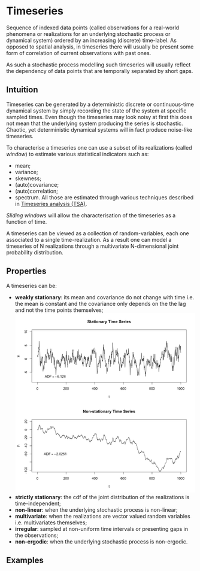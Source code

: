 # Timeseries
Sequence of indexed data points (called observations for a real-world phenomena or realizations for an underlying stochastic process or dynamical system) ordered by an increasing (discrete) time-label. As opposed to spatial analysis, in timeseries there will usually be present some form of correlation of current observations with past ones. 

As such a stochastic process modelling such timeseries will usually reflect the dependency of data points that are temporally separated by short gaps.

## Intuition
Timeseries can be generated by a deterministic discrete or continuous-time dynamical system by simply recording the state of the system at specific sampled times. Even though the timeseries may look noisy at first this does not mean that the underlying system producing the series is stochastic. Chaotic, yet deterministic dynamical systems will in fact produce noise-like timeseries. 

To characterise a timeseries one can use a subset of its realizations (called _window_) to estimate various statistical indicators such as:
- mean;
- variance;
- skewness;
- (auto)covariance;
- (auto)correlation;
- spectrum.
All those are estimated through various techniques described in [Timeseries analysis (TSA)](./TimeseriesAnalysis.md).

_Sliding windows_ will allow the characterisation of the timeseries as a function of time.

A timeseries can be viewed as a collection of random-variables, each one associated to a single time-realization. As a result one can model a timeseries of N realizations through a multivariate N-dimensional joint probability distribution.

## Properties
A timeseries can be:
- __weakly stationary__: its mean and covariance do not change with time i.e. the mean is constant and the covariance only depends on the the lag and not the time points themselves;
![stationaryVSnonstationary](./figures/Timeseries_1.png)
- __strictly stationary__: the cdf of the joint distribution of the realizations is time-independent;
- __non-linear__: when the underlying stochastic process is non-linear;
- __multivariate__: when the realizations are vector valued random variables i.e. multivariates themselves;
- __irregular__: sampled at non-uniform time intervals or presenting gaps in the observations;
- __non-ergodic__: when the underlying stochastic process is non-ergodic.

## Examples
